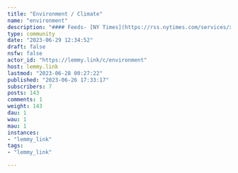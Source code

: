 ```yaml
---
title: "Environment / Climate" 
name: "environment"
description: "#### Feeds- [NY Times](https://rss.nytimes.com/services/xml/rss/nyt/Climate.xml)- [Phys.org](https://phys.org/rss-feed/earth-news/)"
type: community
date: "2023-06-29 12:34:52"
draft: false
nsfw: false
actor_id: "https://lemmy.link/c/environment"
host: lemmy.link
lastmod: "2023-06-28 00:27:22"
published: "2023-06-26 17:33:17"
subscribers: 7
posts: 143
comments: 1
weight: 143
dau: 1
wau: 1
mau: 1
instances:
- "lemmy_link"
tags: 
- "lemmy_link"

---
```

